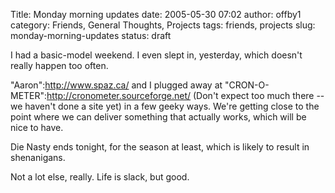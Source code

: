 Title: Monday morning updates
date: 2005-05-30 07:02
author: offby1
category: Friends, General Thoughts, Projects
tags: friends, projects
slug: monday-morning-updates
status: draft

I had a basic-model weekend. I even slept in, yesterday, which doesn\'t really happen too often.

\"Aaron\":http://www.spaz.ca/ and I plugged away at \"CRON-O-METER\":http://cronometer.sourceforge.net/ (Don\'t expect too much there \-- we haven\'t done a site yet) in a few geeky ways. We\'re getting close to the point where we can deliver something that actually works, which will be nice to have.

Die Nasty ends tonight, for the season at least, which is likely to result in shenanigans.

Not a lot else, really. Life is slack, but good.

